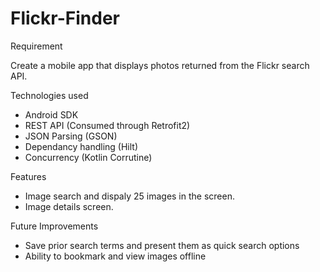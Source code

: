 # Flickr-Finder

Requirement

Create a mobile app that displays photos returned from the Flickr search API.

Technologies used 

 - Android SDK
 - REST API (Consumed through Retrofit2)
 - JSON Parsing (GSON)
 - Dependancy handling (Hilt)
 - Concurrency (Kotlin Corrutine)
 
Features 
- Image search and dispaly 25 images in the screen.
- Image details screen.

Future Improvements 
- Save prior search terms and present them as quick search options
- Ability to bookmark and view images offline
